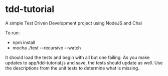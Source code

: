 # tdd-tutorial
A simple Test Driven Development project using NodeJS and Chai

To run:
* npm install
* mocha ./test --recursive --watch

It should load the tests and begin with all but one failing. As you make updates to app/tdd-tutorial.js and save, the tests should update as well.
Use the descriptions from the unit tests to determine what is missing.
